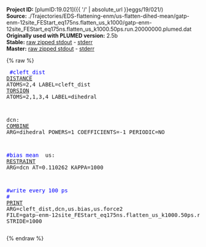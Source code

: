 **Project ID:** [plumID:19.021]({{ '/' | absolute_url }}eggs/19/021/)  
**Source:** ./Trajectories/EDS-flattening-enm/us-flatten-dihed-mean/gatp-enm-12site_FEStart_eq175ns.flatten_us_k1000/gatp-enm-12site_FEStart_eq175ns.flatten_us_k1000.50ps.run.20000000.plumed.dat  
**Originally used with PLUMED version:** 2.5b  
**Stable:** [raw zipped stdout](gatp-enm-12site_FEStart_eq175ns.flatten_us_k1000.50ps.run.20000000.plumed.dat.plumed.stdout.txt.zip) - [stderr](gatp-enm-12site_FEStart_eq175ns.flatten_us_k1000.50ps.run.20000000.plumed.dat.plumed.stderr)  
**Master:** [raw zipped stdout](gatp-enm-12site_FEStart_eq175ns.flatten_us_k1000.50ps.run.20000000.plumed.dat.plumed_master.stdout.txt.zip) - [stderr](gatp-enm-12site_FEStart_eq175ns.flatten_us_k1000.50ps.run.20000000.plumed.dat.plumed_master.stderr)  

{% raw %}<pre>
<span style="color:blue">#cleft_dist</span>
<a href="https://plumed.github.io/doc-master/user-doc/html/_d_i_s_t_a_n_c_e.html">DISTANCE</a> ATOMS=2,4 LABEL=cleft_dist
<a href="https://plumed.github.io/doc-master/user-doc/html/_t_o_r_s_i_o_n.html">TORSION</a> ATOMS=2,1,3,4 LABEL=dihedral

dcn: <a href="https://plumed.github.io/doc-master/user-doc/html/_c_o_m_b_i_n_e.html">COMBINE</a> ARG=dihedral POWERS=1 COEFFICIENTS=-1 PERIODIC=NO

<span style="color:blue">#bias mean </span>
us: <a href="https://plumed.github.io/doc-master/user-doc/html/_r_e_s_t_r_a_i_n_t.html">RESTRAINT</a> ARG=dcn AT=0.110262 KAPPA=1000

<span style="color:blue">#write every 100 ps</span>
<span style="color:blue">#</span>
<a href="https://plumed.github.io/doc-master/user-doc/html/_p_r_i_n_t.html">PRINT</a> ARG=cleft_dist,dcn,us.bias,us.force2 FILE=gatp-enm-12site_FEStart_eq175ns.flatten_us_k1000.50ps.run.20000000.colvars.dat STRIDE=1000
</pre>{% endraw %}
